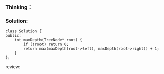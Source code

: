 ### Thinking：

### Solution:

```
class Solution {
public:
	int maxDepth(TreeNode* root) {
		if (!root) return 0;
		return max(maxDepth(root->left), maxDepth(root->right)) + 1;
	}
};
```

review: